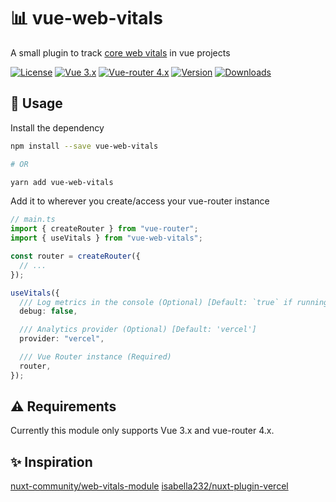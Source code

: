 # 📊 vue-web-vitals

A small plugin to track [core web vitals](https://web.dev/vitals/) in vue projects

[![License](https://img.shields.io/badge/-MIT-f56565.svg?longCache=true&style=for-the-badge)](https://github.com/nurodev/vue-web-vitals/blob/main/LICENSE)
[![Vue 3.x](https://img.shields.io/badge/-vue%203.x-3eaf7c.svg?longCache=true&style=for-the-badge)](https://v3.vuejs.org)
[![Vue-router 4.x](https://img.shields.io/badge/-vue%203.x-3eaf7c.svg?longCache=true&style=for-the-badge)](https://next.router.vuejs.org/)
[![Version](https://img.shields.io/npm/v/vue-web-vitals?label=%20&style=for-the-badge)](https://www.npmjs.com/package/vue-web-vitals)
[![Downloads](https://img.shields.io/npm/dm/vue-web-vitals?label=%20&logo=Docusign&logoColor=white&style=for-the-badge)](https://www.npmjs.com/package/vue-web-vitals)

## 🦄 Usage

Install the dependency

```bash
npm install --save vue-web-vitals

# OR

yarn add vue-web-vitals
```

Add it to wherever you create/access your vue-router instance

```typescript
// main.ts
import { createRouter } from "vue-router";
import { useVitals } from "vue-web-vitals";

const router = createRouter({
  // ...
});

useVitals({
  /// Log metrics in the console (Optional) [Default: `true` if running in development]
  debug: false,

  /// Analytics provider (Optional) [Default: 'vercel']
  provider: "vercel",

  /// Vue Router instance (Required)
  router,
});
```

## ⚠️ Requirements

Currently this module only supports Vue 3.x and vue-router 4.x.

## ✨ Inspiration

[nuxt-community/web-vitals-module](https://github.com/nuxt-community/web-vitals-module)
[isabella232/nuxt-plugin-vercel](https://github.com/isabella232/nuxt-plugin-vercel)
